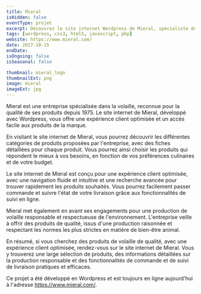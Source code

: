 ```yaml
---
title: Mieral
isHidden: false
eventType: projet
excerpt: Découvrez le site internet Wordpress de Mieral, spécialiste de la volaille depuis 1975, pour des produits de qualité et une expérience client optimisée.
tags: [wordpress, css3, html5, javascript, php]
website: https://www.mieral.com/
date: 2017-10-15
endDate:
isOngoing: false
isSeasonal: false

thumbnail: mieral_logo
thumbnailExt: png
image: mieral
imageExt: jpg
---
```


Mieral est une entreprise spécialisée dans la volaille, reconnue pour la qualité de ses produits depuis 1975. Le site
internet de Mieral, développé avec Wordpress, vous offre une expérience client optimisée et un accès facile aux produits
de la marque.

En visitant le site internet de Mieral, vous pourrez découvrir les différentes catégories de produits proposées par
l'entreprise, avec des fiches détaillées pour chaque produit. Vous pourrez ainsi choisir les produits qui répondent le
mieux à vos besoins, en fonction de vos préférences culinaires et de votre budget.

Le site internet de Mieral est conçu pour une expérience client optimisée, avec une navigation fluide et intuitive et
une recherche avancée pour trouver rapidement les produits souhaités. Vous pourrez facilement passer commande et suivre
l'état de votre livraison grâce aux fonctionnalités de suivi en ligne.

Mieral met également en avant ses engagements pour une production de volaille responsable et respectueuse de
l'environnement. L'entreprise veille à offrir des produits de qualité, issus d'une production raisonnée et respectant
les normes les plus strictes en matière de bien-être animal.

En résumé, si vous cherchez des produits de volaille de qualité, avec une expérience client optimisée, rendez-vous sur
le site internet de Mieral. Vous y trouverez une large sélection de produits, des informations détaillées sur la
production responsable et des fonctionnalités de commande et de suivi de livraison pratiques et efficaces.

Ce projet a été développé en Wordpress et est toujours en ligne aujourd'hui à l'adresse https://www.mieral.com/.
